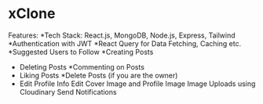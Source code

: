 # xClone

Features:
 *Tech Stack: React.js, MongoDB, Node.js, Express, Tailwind
 *Authentication with JWT
*React Query for Data Fetching, Caching etc.
 *Suggested Users to Follow
*Creating Posts
* Deleting Posts
 *Commenting on Posts
* Liking Posts
 *Delete Posts (if you are the owner)
* Edit Profile Info
 Edit Cover Image and Profile Image
 Image Uploads using Cloudinary
 Send Notifications
